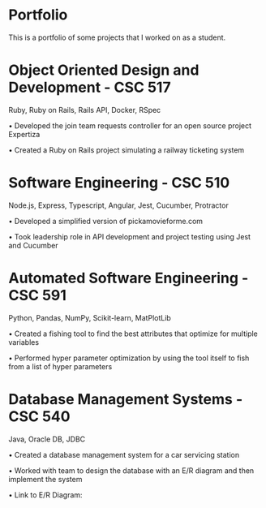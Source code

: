# Portfolio
This is a portfolio of some projects that I worked on as a student.

# Object Oriented Design and Development - CSC 517
Ruby, Ruby on Rails, Rails API, Docker, RSpec

• Developed the join team requests controller for an open source project Expertiza

• Created a Ruby on Rails project simulating a railway ticketing system

# Software Engineering - CSC 510
Node.js, Express, Typescript, Angular, Jest, Cucumber, Protractor

• Developed a simplified version of pickamovieforme.com

• Took leadership role in API development and project testing using Jest and Cucumber

# Automated Software Engineering - CSC 591
Python, Pandas, NumPy, Scikit-learn, MatPlotLib

• Created a fishing tool to find the best attributes that optimize for multiple variables

• Performed hyper parameter optimization by using the tool itself to fish from a list of hyper parameters

# Database Management Systems - CSC 540
Java, Oracle DB, JDBC

• Created a database management system for a car servicing station

• Worked with team to design the database with an E/R diagram and then implement the system

• Link to E/R Diagram: 


